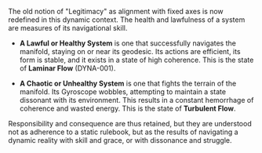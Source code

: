 The old notion of "Legitimacy" as alignment with fixed axes is now redefined in this dynamic context. The health and lawfulness of a system are measures of its navigational skill.

*   **A Lawful or Healthy System** is one that successfully navigates the manifold, staying on or near its geodesic. Its actions are efficient, its form is stable, and it exists in a state of high coherence. This is the state of **Laminar Flow** (DYNA-001).

*   **A Chaotic or Unhealthy System** is one that fights the terrain of the manifold. Its Gyroscope wobbles, attempting to maintain a state dissonant with its environment. This results in a constant hemorrhage of coherence and wasted energy. This is the state of **Turbulent Flow**.

Responsibility and consequence are thus retained, but they are understood not as adherence to a static rulebook, but as the results of navigating a dynamic reality with skill and grace, or with dissonance and struggle.